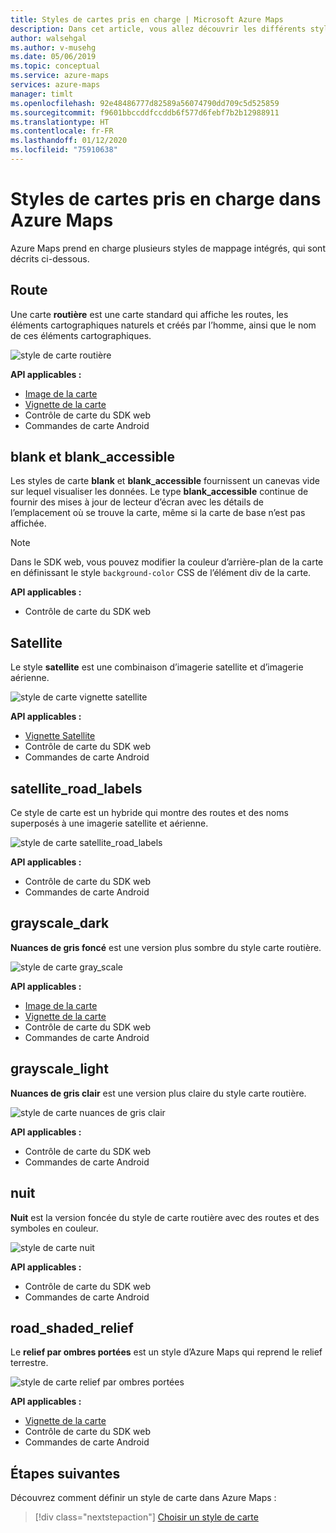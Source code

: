 ```yaml
---
title: Styles de cartes pris en charge | Microsoft Azure Maps
description: Dans cet article, vous allez découvrir les différents styles de rendu de carte pris en charge par Microsoft Azure Maps.
author: walsehgal
ms.author: v-musehg
ms.date: 05/06/2019
ms.topic: conceptual
ms.service: azure-maps
services: azure-maps
manager: timlt
ms.openlocfilehash: 92e48486777d82589a56074790dd709c5d525859
ms.sourcegitcommit: f9601bbccddfccddb6f577d6febf7b2b12988911
ms.translationtype: HT
ms.contentlocale: fr-FR
ms.lasthandoff: 01/12/2020
ms.locfileid: "75910638"
---
```

# <a name="azure-maps-supported-map-styles"></a>Styles de cartes pris en charge dans Azure Maps
Azure Maps prend en charge plusieurs styles de mappage intégrés, qui sont décrits ci-dessous.

## <a name="road"></a>Route
Une carte **routière** est une carte standard qui affiche les routes, les éléments cartographiques naturels et créés par l’homme, ainsi que le nom de ces éléments cartographiques.

![style de carte routière](./media/supported-map-styles/road.png)

**API applicables :**
* [Image de la carte](https://docs.microsoft.com/rest/api/maps/render/getmapimage)
* [Vignette de la carte](https://docs.microsoft.com/rest/api/maps/render/getmaptile)
* Contrôle de carte du SDK web
* Commandes de carte Android

## <a name="blank-and-blank_accessible"></a>blank et blank_accessible

Les styles de carte **blank** et **blank_accessible** fournissent un canevas vide sur lequel visualiser les données. Le type **blank_accessible** continue de fournir des mises à jour de lecteur d’écran avec les détails de l’emplacement où se trouve la carte, même si la carte de base n’est pas affichée.

> [!Note]
> Dans le SDK web, vous pouvez modifier la couleur d’arrière-plan de la carte en définissant le style `background-color` CSS de l’élément div de la carte.

**API applicables :**
* Contrôle de carte du SDK web

## <a name="satellite"></a>Satellite 
Le style **satellite** est une combinaison d’imagerie satellite et d’imagerie aérienne.

![style de carte vignette satellite](./media/supported-map-styles/satellite.png)

**API applicables :**
* [Vignette Satellite](https://docs.microsoft.com/rest/api/maps/render/getmapimagerytilepreview)
* Contrôle de carte du SDK web
* Commandes de carte Android

## <a name="satellite_road_labels"></a>satellite_road_labels
Ce style de carte est un hybride qui montre des routes et des noms superposés à une imagerie satellite et aérienne.

![style de carte satellite_road_labels](./media/supported-map-styles/satellite_road_labels.png)

**API applicables :**
* Contrôle de carte du SDK web
* Commandes de carte Android

## <a name="grayscale_dark"></a>grayscale_dark
**Nuances de gris foncé** est une version plus sombre du style carte routière.

![style de carte gray_scale](./media/supported-map-styles/grayscale_dark.png)

**API applicables :**
* [Image de la carte](https://docs.microsoft.com/rest/api/maps/render/getmapimage)
* [Vignette de la carte](https://docs.microsoft.com/rest/api/maps/render/getmaptile)
* Contrôle de carte du SDK web 
* Commandes de carte Android


## <a name="grayscale_light"></a>grayscale_light
**Nuances de gris clair** est une version plus claire du style carte routière.

![style de carte nuances de gris clair](./media/supported-map-styles/grayscale_light.png)

**API applicables :**
* Contrôle de carte du SDK web
* Commandes de carte Android


## <a name="night"></a>nuit
**Nuit** est la version foncée du style de carte routière avec des routes et des symboles en couleur.

![style de carte nuit](./media/supported-map-styles/night.png)

**API applicables :**
* Contrôle de carte du SDK web
* Commandes de carte Android

## <a name="road_shaded_relief"></a>road_shaded_relief
Le **relief par ombres portées** est un style d’Azure Maps qui reprend le relief terrestre.

![style de carte relief par ombres portées](./media/supported-map-styles/shaded-relief.png)

**API applicables :**
* [Vignette de la carte](https://docs.microsoft.com/rest/api/maps/render/getmaptile)
* Contrôle de carte du SDK web
* Commandes de carte Android


## <a name="next-steps"></a>Étapes suivantes

Découvrez comment définir un style de carte dans Azure Maps :

> [!div class="nextstepaction"]
> [Choisir un style de carte](https://docs.microsoft.com/azure/azure-maps/choose-map-style)
